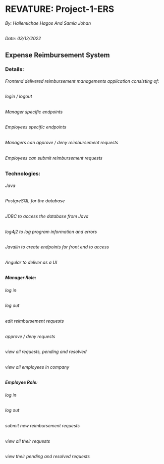 
# REVATURE: Project-1-ERS
###### By: Hailemichae Hagos And Samia Johan
###### Date: 03/12/2022

## Expense Reimbursement System
### Details:
###### Frontend delivered reimbursement managements application consisting of:
###### login / logout
###### Manager specific endpoints
###### Employees specific endpoints
###### Managers can approve / deny reimbursement requests
###### Employees can submit reimbursement requests

### Technologies:
###### Java
###### PostgreSQL for the database
###### JDBC to access the database from Java
###### log4j2 to log program information and errors
###### Javalin to create endpoints for front end to access
###### Angular to deliver as a UI

##### Manager Role:

###### log in
###### log out
###### edit reimbursement requests
###### approve / deny requests
###### view all requests, pending and resolved
###### view all employees in company

##### Employee Role:
###### log in
###### log out
###### submit new reimbursement requests
###### view all their requests
###### view their pending and resolved requests





